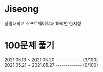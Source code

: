 # Jiseong
상명대학교 소프트웨어학과 19학번 한지성


# 100문제 풀기
2021.05.13 ~ 2021.05.20 ------------- (3/100)\
2021.05.21 ~ 2021.05.27 ------------- (0/100)
